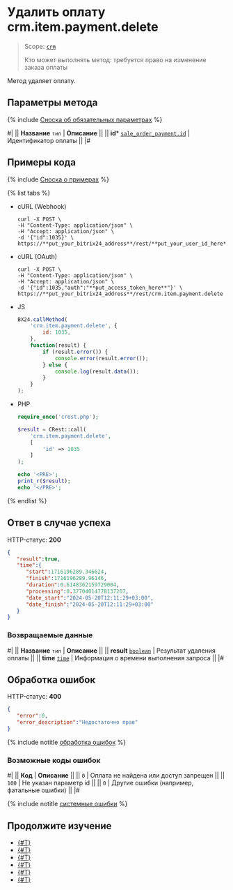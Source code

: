 # Удалить оплату crm.item.payment.delete

> Scope: [`crm`](../../../scopes/permissions.md)
>
> Кто может выполнять метод: требуется право на изменение заказа оплаты

Метод удаляет оплату.

## Параметры метода

{% include [Сноска об обязательных параметрах](../../../../_includes/required.md) %}

#|
|| **Название**
`тип` | **Описание** ||
|| **id***
[`sale_order_payment.id`](../../../sale/data-types.md#sale_order_payment) | Идентификатор оплаты ||
|#

## Примеры кода

{% include [Сноска о примерах](../../../../_includes/examples.md) %}

{% list tabs %}

- cURL (Webhook)

    ```http
    curl -X POST \
    -H "Content-Type: application/json" \
    -H "Accept: application/json" \
    -d '{"id":1035}' \
    https://**put_your_bitrix24_address**/rest/**put_your_user_id_here**/**put_your_webhook_here**/crm.item.payment.delete
    ```

- cURL (OAuth) 

    ```http
    curl -X POST \
    -H "Content-Type: application/json" \
    -H "Accept: application/json" \
    -d '{"id":1035,"auth":"**put_access_token_here**"}' \
    https://**put_your_bitrix24_address**/rest/crm.item.payment.delete
    ```

- JS

    ```js
    BX24.callMethod(
        'crm.item.payment.delete', {
            id: 1035,
        },
        function(result) {
            if (result.error()) {
                console.error(result.error());
            } else {
                console.log(result.data());
            }
        }
    );
    ```

- PHP

    ```php
    require_once('crest.php');

    $result = CRest::call(
        'crm.item.payment.delete',
        [
            'id' => 1035
        ]
    );

    echo '<PRE>';
    print_r($result);
    echo '</PRE>';
    ```

{% endlist %}

## Ответ в случае успеха

HTTP-статус: **200**

```json
{
   "result":true,
   "time":{
      "start":1716196289.346624,
      "finish":1716196289.96146,
      "duration":0.6148362159729004,
      "processing":0.37704014778137207,
      "date_start":"2024-05-20T12:11:29+03:00",
      "date_finish":"2024-05-20T12:11:29+03:00"
   }
}
```

### Возвращаемые данные

#|
|| **Название**
`тип` | **Описание** ||
|| **result**
[`boolean`](../../../../api-reference/data-types.md) | Результат удаления оплаты  ||
|| **time**
[`time`](../../../../api-reference/data-types.md) | Информация о времени выполнения запроса ||
|#

## Обработка ошибок

HTTP-статус: **400**

```json
{
   "error":0,
   "error_description":"Недостаточно прав"
}
```

{% include notitle [обработка ошибок](../../../../_includes/error-info.md) %}

### Возможные коды ошибок

#|
|| **Код** | **Описание** ||
|| `0` | Оплата не найдена или доступ запрещен ||
|| `100` | Не указан параметр id ||
|| `0` | Другие ошибки (например, фатальные ошибки) ||
|#

{% include notitle [системные ошибки](../../../../_includes/system-errors.md) %}

## Продолжите изучение

- [{#T}](./crm-item-payment-update.md)
- [{#T}](./crm-item-payment-get.md)
- [{#T}](./crm-item-payment-list.md)
- [{#T}](./crm-item-payment-pay.md)
- [{#T}](./crm-item-payment-unpay.md)
- [{#T}](./crm-item-payment-add.md)